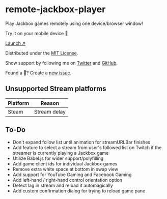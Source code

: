 # remote-jackbox-player

Play Jackbox games remotely using one device/browser window!

Try it on your mobile device 📲

[Launch ↗️](https://remote-jackbox-player.isaacyakl.com)

Distributed under the [MIT License](https://isaacyakl.github.io/remote-jackbox-player/LICENSE).

Show support by following me on [Twitter](https://www.twitter.com/isaacyakl) and [GitHub](https://github.com/isaacyakl).

Found a 🐛? Create a [new issue](https://github.com/isaacyakl/remote-jackbox-player/issues/new).

## Unsupported Stream platforms

| Platform | Reason       |
| -------- | ------------ |
| Steam    | Stream delay |

## To-Do

-  Don't expand follow list until animation for streamURLBar finishes
-  Add feature to select a stream from user's followed list on Twitch if the streamer is currently playing a Jackbox game
-  Utilize Babel.js for wider support/polyfilling
-  Add game client ids for individual Jackbox games
-  Remove extra white space at bottom in swap view
-  Add support for YouTube Gaming and Facebook Gaming
-  Add left-hand / right-hand control orientation option
-  Detect lag in stream and reload it automagically
-  Add custom confirmation dialog for trying to reload game pane
